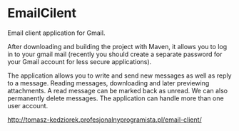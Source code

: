 # EmailCilent
Email client application for Gmail.

After downloading and building the project with Maven, it allows you to log in to your gmail mail (recently you should create a separate password for your Gmail account for less secure applications).

The application allows you to write and send new messages as well as reply to a message. Reading messages, downloading and later previewing attachments. A read message can be marked back as unread. We can also permanently delete messages. The application can handle more than one user account.

http://tomasz-kedziorek.profesjonalnyprogramista.pl/email-client/